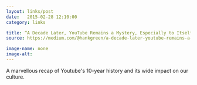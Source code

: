 ```yaml
---
layout: links/post
date:   2015-02-28 12:10:00
category: links

title: “A Decade Later, YouTube Remains a Mystery, Especially to Itself”
source: https://medium.com/@hankgreen/a-decade-later-youtube-remains-a-mystery-especially-to-itself-80a1c38feeaf

image-name: none 
image-alt:
---
```


A marvellous recap of Youtube's 10-year history and its wide impact on our culture.

